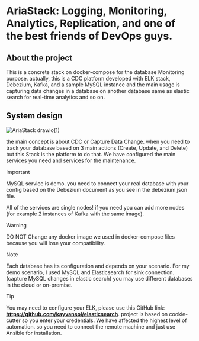 # AriaStack: Logging, Monitoring, Analytics, Replication, and one of the best friends of DevOps guys.

## About the project
This is a concrete stack on docker-compose for the database Monitoring purpose.
actually, this is a CDC platform developed with ELK stack, Debezium, Kafka, and a sample MySQL instance and the main usage is capturing data changes in a database on another database same as elastic search for real-time analytics and so on.

## System design
![AriaStack drawio(1)](https://github.com/user-attachments/assets/c7b49cf2-96f5-47d6-957c-2960127d2eed)

the main concept is about CDC or Capture Data Change. when you need to track your database based on 3 main actions (Create, Update, and Delete) but this Stack is the platform to do that.
We have configured the main services you need and services for the maintenance.
> [!IMPORTANT]  
> MySQL service is demo. you need to connect your real database with your config based on the Debezium document as you see in the debezium.json file.
> 
> All of the services are single nodes! if you need you can add more nodes (for example 2 instances of Kafka with the same image).

> [!WARNING]  
> DO NOT Change any docker image we used in docker-compose files because you will lose your compatibility.

> [!NOTE]  
> Each database has its configuration and depends on your scenario. For my demo scenario, I used MySQL and Elasticsearch for sink connection. (capture MySQL changes in elastic search) you may use different databases in the cloud or on-premise.

> [!TIP]
> You may need to configure your ELK, please use this GitHub link: **https://github.com/kayvansol/elasticsearch**.
> project is based on cookie-cutter so you enter your credentials.
> We have affected the highest level of automation. so you need to connect the remote machine and just use Ansible for installation. 





